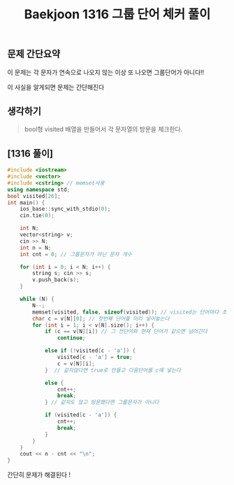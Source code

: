 ﻿---
title: "Baekjoon 1316 그룹 단어 체커 풀이"
categories: Algorithm
comments: true
---

## 문제 간단요약
이 문제는 각 문자가 연속으로 나오지 않는 이상 또 나오면 그룹단어가 아니다!!

이 사실을 알게되면 문제는 간단해진다

## 생각하기
  > bool형 visited 배열을 만들어서 각 문자열의 방문을 체크한다.


## [1316 풀이]

```c++
#include <iostream>
#include <vector>
#include <cstring> // memset사용
using namespace std;
bool visited[26];
int main() {
	ios_base::sync_with_stdio(0);
	cin.tie(0);

	int N;
	vector<string> v;
	cin >> N;
	int n = N;
	int cnt = 0; // 그룹문자가 아닌 문자 개수

	for (int i = 0; i < N; i++) {
		string s; cin >> s;
		v.push_back(s);
	}

	while (N) {
		N--;
		memset(visited, false, sizeof(visited)); // visited는 단어마다 초기화 해줘야한다!
		char c = v[N][0]; // 첫번째 단어를 미리 넣어놓는다
		for (int i = 1; i < v[N].size(); i++) {
			if (c == v[N][i]) // 그 전단어와 현재 단어가 같으면 넘어간다
				continue;

			else if (!visited[c - 'a']) {
				visited[c - 'a'] = true;
				c = v[N][i];
			}  // 같지않다면 true로 만들고 다음단어를 c에 넣는다

			else { 
				cnt++;
				break;
			} // 같지도 않고 방문했다면 그룹문자가 아니다

			if (visited[c - 'a']) {
				cnt++;
				break;
			}
		}
	}
	cout << n - cnt << "\n";
}
```

간단히 문제가 해결된다 !